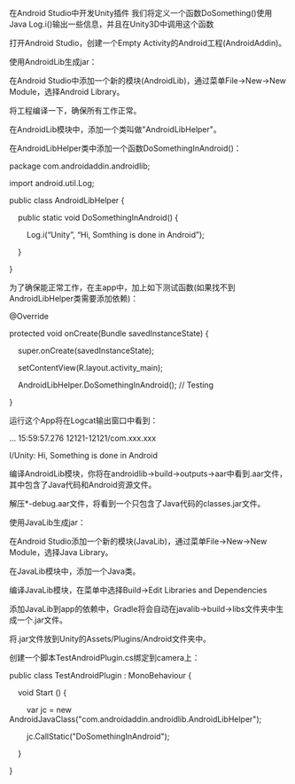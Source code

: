在Android Studio中开发Unity插件
我们将定义一个函数DoSomething()使用Java Log.i()输出一些信息，并且在Unity3D中调用这个函数

打开Android Studio，创建一个Empty Activity的Android工程(AndroidAddin)。

使用AndroidLib生成jar：

在Android Studio中添加一个新的模块(AndroidLib)，通过菜单File-&gt;New-&gt;New Module，选择Android Library。

将工程编译一下，确保所有工作正常。

在AndroidLib模块中，添加一个类叫做"AndroidLibHelper"。

在AndroidLibHelper类中添加一个函数DoSomethingInAndroid()：

package com.androidaddin.androidlib;

import android.util.Log;

public class AndroidLibHelper {

    public static void DoSomethingInAndroid() {

        Log.i(“Unity”, “Hi, Somthing is done in Android”);

    }

}

为了确保能正常工作，在主app中，加上如下测试函数(如果找不到AndroidLibHelper类需要添加依赖)：

@Override

protected void onCreate(Bundle savedInstanceState) {

    super.onCreate(savedInstanceState);

    setContentView(R.layout.activity\_main);

    AndroidLibHelper.DoSomethingInAndroid(); // Testing

}

运行这个App将在Logcat输出窗口中看到：

… 15:59:57.276 12121-12121/com.xxx.xxx

I/Unity: Hi, Something is done in Android

编译AndroidLib模块，你将在androidlib-&gt;build-&gt;outputs-&gt;aar中看到.aar文件，其中包含了Java代码和Android资源文件。

解压\*-debug.aar文件，将看到一个只包含了Java代码的classes.jar文件。

使用JavaLib生成jar：

在Android Studio添加一个新的模块(JavaLib)，通过菜单File-&gt;New-&gt;New Module，选择Java Library。

在JavaLib模块中，添加一个Java类。

编译JavaLib模块，在菜单中选择Build-&gt;Edit Libraries and Dependencies

添加JavaLib到app的依赖中，Gradle将会自动在javalib-&gt;build-&gt;libs文件夹中生成一个.jar文件。

将.jar文件放到Unity的Assets/Plugins/Android文件夹中。

创建一个脚本TestAndroidPlugin.cs绑定到camera上：

public class TestAndroidPlugin : MonoBehaviour {

    void Start () {

        var jc = new AndroidJavaClass("com.androidaddin.androidlib.AndroidLibHelper");

        jc.CallStatic("DoSomethingInAndroid");

    }

}


